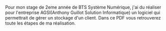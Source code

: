 Pour mon stage de 2eme année de BTS Système Numérique, j'ai du réaliser pour l'entreprise AGSI(Anthony Guillot Solution Informatique) un logiciel qui permettrait de gérer un stockage d'un client. 
Dans ce PDF vous retrouverez toute les étapes de ma réalisation.
